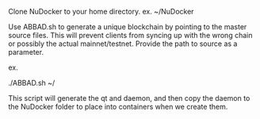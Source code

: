 Clone NuDocker to your home directory. ex. ~/NuDocker

Use ABBAD.sh to generate a unique blockchain by pointing to the master source files. This will prevent clients from syncing up with the wrong chain or possibly the actual mainnet/testnet. Provide the path to source as a parameter.

ex. 

./ABBAD.sh ~/<Path to nubit source>


This script will generate the qt and daemon, and then copy the daemon to the NuDocker folder to place into containers when we create them. 



